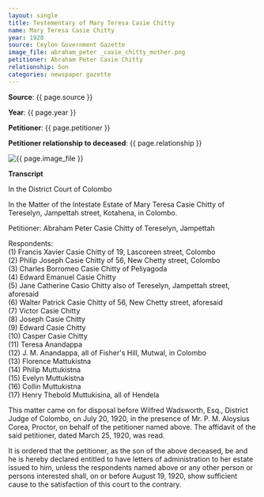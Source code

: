 ```yaml
---
layout: single
title: Testementary of Mary Teresa Casie Chitty
name: Mary Teresa Casie Chitty
year: 1920
source: Ceylon Government Gazette
image_file: abraham_peter _casie_chitty_mother.png
petitioner: Abraham Peter Casie Chitty
relationship: Son
categories: newspaper gazette
---
```




  **Source**: {{ page.source }}

  **Year**: {{ page.year }}

  **Petitioner**: {{ page.petitioner }}

  **Petitioner relationship to deceased**: {{ page.relationship }} 

 <img src="{{ site.baseurl }}/assets/images/gazette/{{ page.image_file }}" alt="{{ page.image_file }}">

 **Transcript** 

In the District Court of Colombo

In the Matter of the Intestate Estate of Mary Teresa Casie Chitty of Tereselyn, Jampettah street, Kotahena, in Colombo.

Petitioner: Abraham Peter Casie Chitty of Tereselyn, Jampettah

Respondents:<br />
(1) Francis Xavier Casie Chitty of 19, Lascoreen street, Colombo<br />
(2) Philip Joseph Casie Chitty of 56, New Chetty street, Colombo<br />
(3) Charles Borromeo Casie Chitty of Peliyagoda<br />
(4) Edward Emanuel Casie Chitty<br />
(5) Jane Catherine Casio Chitty also of Tereselyn, Jampettah street, aforesaid<br />
(6) Walter Patrick Casie Chitty of 56, New Chetty street, aforesaid<br />
(7) Victor Casie Chitty<br />
(8) Joseph Casie Chitty<br />
(9) Edward Casie Chitty<br />
(10) Casper Casie Chitty<br />
(11) Teresa Anandappa<br />
(12) J. M. Anandappa, all of Fisher's Hill, Mutwal, in Colombo<br />
(13) Florence Mattukistna<br />
(14) Philip Muttukistna<br />
(15) Evelyn Muttukistna<br />
(16) Collin Muttukistna<br />
(17) Henry Thebold Muttukisina, all of Hendela

This matter came on for disposal before Wilfred Wadsworth, Esq., District Judge of Colombo, on July 20, 1920, in the presence of Mr. P. M. Aloysius Corea, Proctor, on behalf of the petitioner named above. The affidavit of the said petitioner, dated March 25, 1920, was read.

It is ordered that the petitioner, as the son of the above deceased, be and he is hereby declared entitled to have letters of administration to her estate issued to him, unless the respondents named above or any other person or persons interested shall, on or before August 19, 1920, show sufficient cause to the satisfaction of this court to the contrary.
